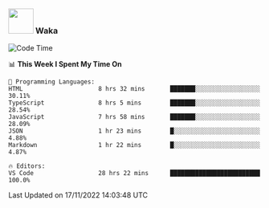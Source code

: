 ### <img src="https://media.giphy.com/media/VgCDAzcKvsR6OM0uWg/giphy.gif" width="50"> Waka

  <!--START_SECTION:waka-->
![Code Time](http://img.shields.io/badge/Code%20Time-1%2C090%20hrs%2012%20mins-blue)

📊 **This Week I Spent My Time On** 

```text
💬 Programming Languages: 
HTML                     8 hrs 32 mins       ███████░░░░░░░░░░░░░░░░░░   30.11% 
TypeScript               8 hrs 5 mins        ███████░░░░░░░░░░░░░░░░░░   28.54% 
JavaScript               7 hrs 58 mins       ███████░░░░░░░░░░░░░░░░░░   28.09% 
JSON                     1 hr 23 mins        █░░░░░░░░░░░░░░░░░░░░░░░░   4.88% 
Markdown                 1 hr 22 mins        █░░░░░░░░░░░░░░░░░░░░░░░░   4.87%

🔥 Editors: 
VS Code                  28 hrs 22 mins      █████████████████████████   100.0%

```


 Last Updated on 17/11/2022 14:03:48 UTC
<!--END_SECTION:waka-->
